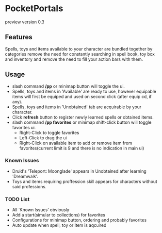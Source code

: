 # PocketPortals
preview version 0.3

## Features
Spells, toys and items available to your character are bundled together by categories remove the need for constantly searching in spell book, toy box and inventory and remove the need to fill your action bars with them.

## Usage
* slash command **/pp** or minimap button will toggle the ui.
* Spells, toys and items in 'Available' are ready to use, however equipable items will first be equiped and used on second click (after equip cd, if any).
* Spells, toys and items in 'Unobtained' tab are acquirable by your character.
* Click **refresh** button to register newly learned spells or obtained items.
* slash command **/pp favorites** or minimap shift-click button will toggle favorites ui.
    * Right-Click to toggle favorites
    * Left-Click to drag the ui
    * Right-Click on available item to add or remove item from favorites(current limit is 9 and there is no indication in main ui)

### Known Issues
* Druid's 'Teleport: Moonglade' appears in Unobtained after learning 'Dreamwalk'.
* Toys and items requiring proffession skill appears for characters without said professions.

### TODO List
* All 'Known Issues' obviously
* Add a start(simular to collections) for favorites
* Configurations for minimap button, ordering and probably favorites
* Auto update when spell, toy or item is aqcuired
